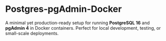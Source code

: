 # Postgres-pgAdmin-Docker
A minimal yet production-ready setup for running **PostgreSQL 16** and **pgAdmin 4** in Docker containers.   Perfect for local development, testing, or small-scale deployments.
